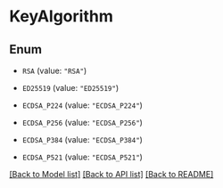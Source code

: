 # KeyAlgorithm

## Enum


* `RSA` (value: `"RSA"`)

* `ED25519` (value: `"ED25519"`)

* `ECDSA_P224` (value: `"ECDSA_P224"`)

* `ECDSA_P256` (value: `"ECDSA_P256"`)

* `ECDSA_P384` (value: `"ECDSA_P384"`)

* `ECDSA_P521` (value: `"ECDSA_P521"`)


[[Back to Model list]](../README.md#documentation-for-models) [[Back to API list]](../README.md#documentation-for-api-endpoints) [[Back to README]](../README.md)



